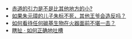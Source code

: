 + [赤道的引力是不是比其他地方的小?](https://daily.zhihu.com/story/9781888)
+ [如果朱元璋的儿子朱标不死，其他王爷会造反吗？](https://daily.zhihu.com/story/9781877)
+ [如何看待任何碳基生物在火器面前不堪一击？](https://daily.zhihu.com/story/9781883)
+ [瞎扯 · 如何正确地吐槽](https://daily.zhihu.com/story/9781894)

